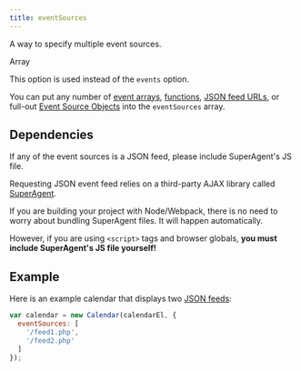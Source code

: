 ```yaml
---
title: eventSources
---
```


A way to specify multiple event sources.

<div class='spec' markdown='1'>
Array
</div>

This option is used instead of the `events` option.

You can put any number of [event arrays](events-array), [functions](events-function), [JSON feed URLs](events-json-feed), or full-out [Event Source Objects](event-source-object) into the `eventSources` array.

## Dependencies

If any of the event sources is a JSON feed, please include SuperAgent's JS file.

Requesting JSON event feed relies on a third-party AJAX library called [SuperAgent](http://visionmedia.github.io/superagent/).

If you are building your project with Node/Webpack, there is no need to worry about bundling SuperAgent files. It will happen automatically.

However, if you are using `<script>` tags and browser globals, **you must include SuperAgent's JS file yourself!**

## Example

Here is an example calendar that displays two [JSON feeds](events-json-feed):

```js
var calendar = new Calendar(calendarEl, {
  eventSources: [
    '/feed1.php',
    '/feed2.php'
  ]
});
```
